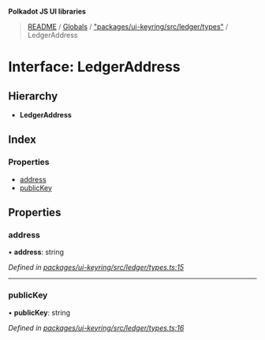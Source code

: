 **Polkadot JS UI libraries**

> [README](../README.md) / [Globals](../globals.md) / ["packages/ui-keyring/src/ledger/types"](../modules/_packages_ui_keyring_src_ledger_types_.md) / LedgerAddress

# Interface: LedgerAddress

## Hierarchy

* **LedgerAddress**

## Index

### Properties

* [address](_packages_ui_keyring_src_ledger_types_.ledgeraddress.md#address)
* [publicKey](_packages_ui_keyring_src_ledger_types_.ledgeraddress.md#publickey)

## Properties

### address

•  **address**: string

*Defined in [packages/ui-keyring/src/ledger/types.ts:15](https://github.com/polkadot-js/ui/blob/678d4dc5/packages/ui-keyring/src/ledger/types.ts#L15)*

___

### publicKey

•  **publicKey**: string

*Defined in [packages/ui-keyring/src/ledger/types.ts:16](https://github.com/polkadot-js/ui/blob/678d4dc5/packages/ui-keyring/src/ledger/types.ts#L16)*
